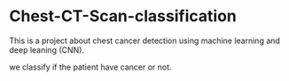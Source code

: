 # Chest-CT-Scan-classification
This is a project about chest cancer detection using machine learning and deep leaning (CNN). 

we classify if the patient have cancer or not.
